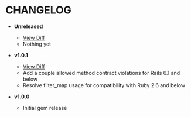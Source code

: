 # CHANGELOG

- **Unreleased**
  * [View Diff](https://github.com/westonganger/accepts_nested_attributes_for_public_id/compare/v1.0.1...master)
  * Nothing yet

- **v1.0.1**
  * [View Diff](https://github.com/westonganger/accepts_nested_attributes_for_public_id/compare/v1.0.0...v1.0.1)
  * Add a couple allowed method contract violations for Rails 6.1 and below
  * Resolve filter_map usage for compatibility with Ruby 2.6 and below

- **v1.0.0**
  * Initial gem release
